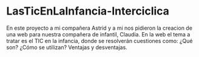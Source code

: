 # LasTicEnLaInfancia-Interciclica
En este proyecto a mi compañera Astrid y a mi nos pidieron la creacion de una web para nuestra compañera de infantil, Claudia.
En la web el tema a tratar es el TIC en la infancia, donde se resolverán cuestiones como: ¿Qué son? ¿Cómo se utilizan? Ventajas y desventajas.
